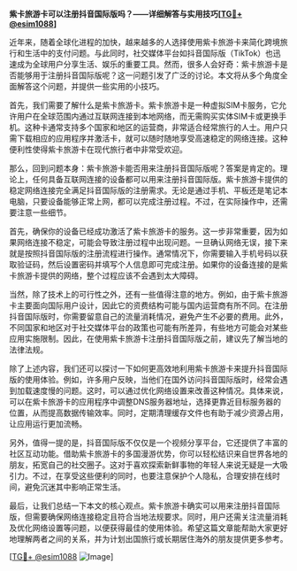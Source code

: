 **紫卡旅游卡可以注册抖音国际版吗？——详细解答与实用技巧[[TG💪+ @esim1088](https://t.me/s/esim1088)]**

近年来，随着全球化进程的加快，越来越多的人选择使用紫卡旅游卡来简化跨境旅行和生活中的支付问题。与此同时，社交媒体平台如抖音国际版（TikTok）也迅速成为全球用户分享生活、娱乐的重要工具。然而，很多人会好奇：紫卡旅游卡是否能够用于注册抖音国际版呢？这一问题引发了广泛的讨论。本文将从多个角度全面解答这个问题，并提供一些实用的小技巧。

首先，我们需要了解什么是紫卡旅游卡。紫卡旅游卡是一种虚拟SIM卡服务，它允许用户在全球范围内通过互联网连接到本地网络，而无需购买实体SIM卡或更换手机。这种卡通常支持多个国家和地区的运营商，非常适合经常旅行的人士。用户只需下载相应的应用程序并激活卡，就可以随时随地享受高速稳定的网络连接。这种便利性使得紫卡旅游卡在现代旅行者中非常受欢迎。

那么，回到问题本身：紫卡旅游卡能否用来注册抖音国际版呢？答案是肯定的。理论上，任何具备互联网连接的设备都可以用来注册抖音国际版。紫卡旅游卡提供的稳定网络连接完全满足抖音国际版的注册需求。无论是通过手机、平板还是笔记本电脑，只要设备能够正常上网，都可以完成注册过程。不过，在实际操作中，还需要注意一些细节。

首先，确保你的设备已经成功激活了紫卡旅游卡的服务。这一步非常重要，因为如果网络连接不稳定，可能会导致注册过程中出现问题。一旦确认网络无误，接下来就是按照抖音国际版的注册流程进行操作。通常情况下，你需要输入手机号码以获取验证码，然后设置密码并填写个人信息即可完成注册。如果你的设备连接的是紫卡旅游卡提供的网络，整个过程应该不会遇到太大障碍。

当然，除了技术上的可行性之外，还有一些值得注意的地方。例如，由于紫卡旅游卡主要面向国际用户设计，因此它的资费结构可能与国内运营商有所不同。在注册抖音国际版时，你需要留意自己的流量消耗情况，避免产生不必要的费用。此外，不同国家和地区对于社交媒体平台的政策也可能有所差异，有些地方可能会对某些应用实施限制。因此，在使用紫卡旅游卡注册抖音国际版之前，建议先了解当地的法律法规。

除了上述内容，我们还可以探讨一下如何更高效地利用紫卡旅游卡来提升抖音国际版的使用体验。例如，许多用户反映，当他们在国外访问抖音国际版时，经常会遇到加载速度慢的问题。这时，可以通过优化网络设置来改善这种情况。具体来说，可以在紫卡旅游卡的应用程序中调整DNS服务器地址，选择更靠近目标服务器的位置，从而提高数据传输效率。同时，定期清理缓存文件也有助于减少资源占用，让应用运行更加流畅。

另外，值得一提的是，抖音国际版不仅仅是一个视频分享平台，它还提供了丰富的社区互动功能。借助紫卡旅游卡的多国漫游优势，你可以轻松结识来自世界各地的朋友，拓宽自己的社交圈子。这对于喜欢探索新鲜事物的年轻人来说无疑是一大吸引力。不过，在享受这些便利的同时，也要注意保护个人隐私，合理安排在线时间，避免沉迷其中影响正常生活。

最后，让我们总结一下本文的核心观点。紫卡旅游卡确实可以用来注册抖音国际版，但需要确保网络连接稳定且符合当地法规要求。同时，用户还需关注流量消耗及优化网络设置等问题，以便获得最佳的使用体验。希望这篇文章能帮助大家更好地理解两者之间的关系，并为计划出国旅行或长期居住海外的朋友提供更多参考。

[[TG💪+ @esim1088](https://t.me/s/esim1088) ![Image](https://i.postimg.cc/4NQfJmqS/Snipaste-2025-05-13-00-14-12.png)]